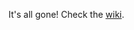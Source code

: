 It's all gone! Check the [wiki](https://github.com/mikedorseyjr/mikedorseyjr.github.io/wiki/Mike-Dorsey-Jr's-wiki).
